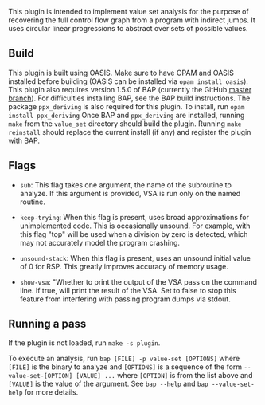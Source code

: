 This plugin is intended to implement value set analysis for the purpose of
recovering the full control flow graph from a program with indirect jumps.  It
uses circular linear progressions to abstract over sets of possible values.

Build
--------------

This plugin is built using OASIS. Make sure to have OPAM and OASIS installed
before building (OASIS can be installed via `opam install oasis`).  This
plugin also requires version 1.5.0 of BAP (currently the GitHub [master
branch](https://github.com/BinaryAnalysisPlatform/bap)).  For difficulties
installing BAP, see the BAP build instructions. The package `ppx_deriving` is
also required for this plugin. To install, run `opam install ppx_deriving`
Once BAP and `ppx_deriving` are installed, running `make` from the `value_set`
directory should build the plugin. Running `make reinstall` should replace the
current install (if any) and register the plugin with BAP.

Flags
--------------

- `sub`: This flag takes one argument, the name of the subroutine to
  analyze. If this argument is provided, VSA is run only on the named routine.

- `keep-trying`: When this flag is present, uses broad approximations for
  unimplemented code.  This is occasionally unsound.  For example, with this
  flag "top" will be used when a division by zero is detected, which may not
  accurately model the program crashing.

- `unsound-stack`: When this flag is present, uses an unsound initial value of
  0 for RSP.  This greatly improves accuracy of memory usage.

- `show-vsa`: "Whether to print the output of the VSA pass on the command
  line.  If true, will print the result of the VSA. Set to false to stop this
  feature from interfering with passing program dumps via stdout.


Running a pass
----------------

If the plugin is not loaded, run `make -s plugin`.

To execute an analysis, run `bap [FILE] -p value-set [OPTIONS]` where `[FILE]`
is the binary to analyze and `[OPTIONS]` is a sequence of the form
`--value-set-[OPTION] [VALUE] ...` where `[OPTION]` is from the list above and
`[VALUE]` is the value of the argument. See `bap --help` and `bap
--value-set-help` for more details.
